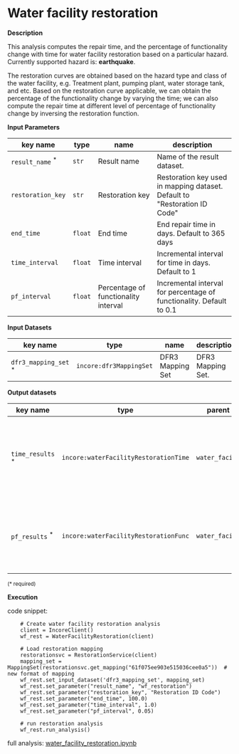 # Water facility restoration

**Description**

This analysis computes the repair time, and the percentage of functionality change with time for water facility 
restoration based on a particular hazard. Currently supported hazard is: **earthquake**.

The restoration curves are obtained based on the hazard type and class of the water facility, e.g. Treatment 
plant, pumping plant, water storage tank, and etc. Based on the restoration curve applicable, we can obtain the 
percentage of the functionality change by varying the time; we can also compute the repair time at different 
level of percentage of functionality change by inversing the restoration function.

**Input Parameters**

key name | type | name | description
--- | --- | --- | ---
`result_name` <sup>*</sup> | `str` | Result name | Name of the result dataset.
`restoration_key` | `str` | Restoration key | Restoration key used in mapping dataset. Default to "Restoration ID Code"
`end_time` | `float` | End time | End repair time in days. Default to 365 days
`time_interval` | `float` | Time interval | Incremental interval for time in days. Default to 1
`pf_interval` | `float` | Percentage of functionality interval | Incremental interval for percentage of functionality. Default to 0.1

**Input Datasets**

key name | type | name | description
--- | --- | --- | ---
`dfr3_mapping_set` <sup>*</sup> | `incore:dfr3MappingSet` | DFR3 Mapping Set | DFR3 Mapping Set.

**Output datasets** 

key name | type | parent key | name | description
--- | --- | --- | --- | ---
`time_results` <sup>*</sup> | `incore:waterFacilityRestorationTime` | `water_facilities` | Time results | A csv file recording repair time at certain functionality recovery for each class and limit state.
`pf_results` <sup>*</sup> | `incore:waterFacilityRestorationFunc` | `water_facilities` | Percentage of functionality results | A csv file recording functionality change with time for each class and limit state
<small>(* required)</small>

**Execution**

code snippet:

```
    # Create water facility restoration analysis
    client = IncoreClient()
    wf_rest = WaterFacilityRestoration(client)

    # Load restoration mapping
    restorationsvc = RestorationService(client)
    mapping_set = MappingSet(restorationsvc.get_mapping("61f075ee903e515036cee0a5"))  # new format of mapping
    wf_rest.set_input_dataset('dfr3_mapping_set', mapping_set)
    wf_rest.set_parameter("result_name", "wf_restoration")
    wf_rest.set_parameter("restoration_key", "Restoration ID Code")
    wf_rest.set_parameter("end_time", 100.0)
    wf_rest.set_parameter("time_interval", 1.0)
    wf_rest.set_parameter("pf_interval", 0.05)
    
    # run restoration analysis
    wf_rest.run_analysis()
```

full analysis: [water_facility_restoration.ipynb](https://github.com/IN-CORE/incore-docs/blob/master/notebooks/water_facility_restoration.ipynb)